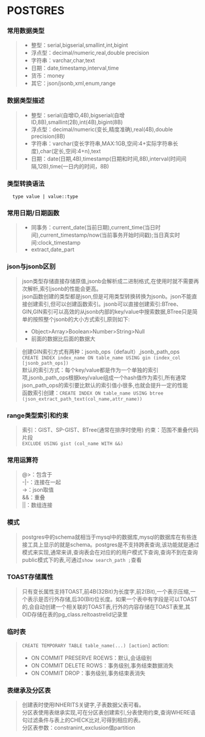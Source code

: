 # POSTGRES
### 常用数据类型
>* 整型：serial,bigserial,smallint,int,bigint
>* 浮点型：decimal/numeric,real,double precision
>* 字符串：varchar,char,text
>* 日期：date,timestamp,interval,time
>* 货币：money
>* 其它：json/jsonb,xml,enum,range
### 数据类型描述
>* 整型：serial(自增ID,4B),bigserial(自增ID,8B),smallint(2B),int(4B),bigint(8B)
>* 浮点型：decimal/numeric(变长,精度准确),real(4B),double precision(8B)
>* 字符串：varchar(变长字符串,MAX:1GB,空间:4+实际字符串长度),char(定长,空间:4+n),text
>* 日期：date(日期,4B),timestamp(日期和时间,8B),interval(时间间隔,12B),time(一日内的时间，8B)
### 类型转换语法
``` 
  type value | value::type
```
### 常用日期/日期函数
>* 同事务：current_date(当前日期),current_time(当日时间),current_timestamp/now(当前事务开始时间戳);当日真实时间:clock_timestamp
>* extract,date_part
### json与jsonb区别
>json类型存储直接存储原值,jsonb会解析成二进制格式,在使用时就不需要再次解析,索引jsonb的性能会更高。  
>json函数创建的类型都是json,但是可用类型转换转换为jsonb。json不能直接创建索引,但可以创建函数索引。jsonb可以直接创建索引:BTree、GIN,GIN索引可以高效的从jsonb内部的key/value中搜索数据,BTree只是简单的按照整个jsonb的大小方式索引,原则如下:
>* Object>Array>Boolean>Number>String>Null
>* 前面的数据比后面的数据大

>创建GIN索引方式有两种：jsonb_ops（default）,jsonb_path_ops  
```CREATE INDEX index_name ON table_name USING gin (index_col [jsonb_path_ops])```  
>默认的索引方式：每个key/value都是作为一个单独的索引项,jsonb_path_ops根据key/value组成一个hash值作为索引,所有通常json_path_ops的索引要比默认的索引值小很多,也就会提升一定的性能  
>函数索引创建：```CREATE INDEX ON table_name USING btree (json_extract_path_text(col_name,attr_name))```
### range类型索引和约束
>索引：GIST、SP-GIST、BTree(通常在排序时使用)
>约束：范围不重叠代码片段  
```EXCLUDE USING gist (col_name WITH &&)```
### 常用运算符
>@>：包含于  
>-|-：连接在一起  
>->：json取值  
>&&：重叠  
>||：数组连接
### 模式
>postgres中的schema就相当于mysql中的数据库,mysql的数据库在有些连接工具上显示的就是schema。postgres是不支持跨表查询,该功能就是通过模式来实现,通常来讲,查询表会在对应的的用户模式下查询,查询不到在查询public模式下的表,可通过```show search_path ;```查看
### TOAST存储属性
>只有变长属性支持TOAST,前4B(32Bit)为长度字,前2(Bit),一个表示压缩,一个表示是否行外存储,后30(Bit)位长度。如果一个表中有字段是可以TOAST的,会自动创建一个相关联的TOAST表,行外的内容存储在TOAST表里,其OID存储在表的pg_class.reltoastrelid记录里
### 临时表
>```CREATE TEMPORARY TABLE table_name(...) [action]``` action:    
>* ON COMMIT PRESERVE ROEWS：默认,会话级别
>* ON COMMIT DELETE ROWS：事务级别,事务结束数据消失
>* ON COMMIT DROP：事务级别,事务结束表消失
### 表继承及分区表
>创建表时使用INHERITS关键字,子表数据父表可看。  
>分区表使用表继承实现,可在分区表创建索引,分表使用约束,查询WHERE语句过滤条件与表上的CHECK比对,可得到相应的表。  
>分区表参数：constranint_exclusion值partition  
